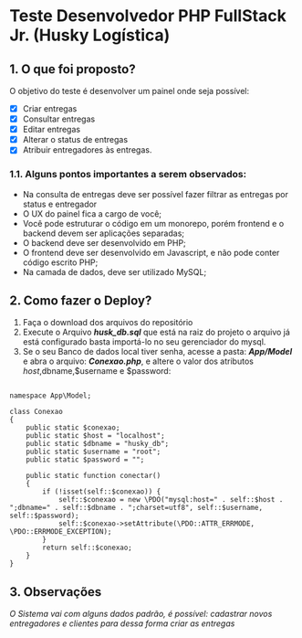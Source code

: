 # Teste Desenvolvedor PHP FullStack Jr. (Husky Logística)
## 1. O que foi proposto?
O objetivo do teste é desenvolver um painel onde seja possível:
- [x] Criar entregas
- [x] Consultar entregas
- [x] Editar entregas
- [x] Alterar o status de entregas
- [x] Atribuir entregadores às entregas.
### 1.1. Alguns pontos importantes a serem observados:
- Na consulta de entregas deve ser possível fazer filtrar as entregas por status e
entregador
- O UX do painel fica a cargo de você;
- Você pode estruturar o código em um monorepo, porém frontend e o backend
devem ser aplicações separadas;
- O backend deve ser desenvolvido em PHP;
- O frontend deve ser desenvolvido em Javascript, e não pode conter código
escrito PHP;
- Na camada de dados, deve ser utilizado MySQL;

## 2. Como fazer o Deploy?
1. Faça o download dos arquivos do repositório
2. Execute o Arquivo ***husk_db.sql*** que está na raiz do projeto o arquivo já está configurado basta importá-lo no seu gerenciador do mysql.
3. Se o seu Banco de dados local tiver senha, acesse a pasta: ***App/Model*** e abra o arquivo: ***Conexao.php***, e altere o valor dos atributos $host,$dbname,$username e $password:

``` <?php

namespace App\Model;

class Conexao
{
    public static $conexao;
    public static $host = "localhost";
    public static $dbname = "husky_db";
    public static $username = "root";
    public static $password = "";

    public static function conectar()
    {
        if (!isset(self::$conexao)) {
            self::$conexao = new \PDO("mysql:host=" . self::$host . ";dbname=" . self::$dbname . ";charset=utf8", self::$username, self::$password);
            self::$conexao->setAttribute(\PDO::ATTR_ERRMODE, \PDO::ERRMODE_EXCEPTION);
        }
        return self::$conexao;
    }
}
```
## 3. Observações
*O Sistema vai com alguns dados padrão, é possível: cadastrar novos entregadores e clientes para dessa forma criar as entregas*
